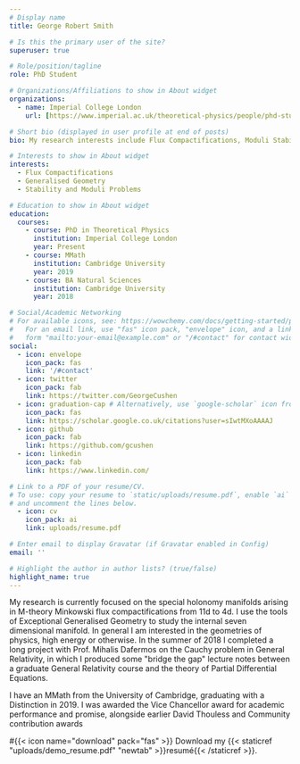 ```yaml
---
# Display name
title: George Robert Smith

# Is this the primary user of the site?
superuser: true

# Role/position/tagline
role: PhD Student 

# Organizations/Affiliations to show in About widget
organizations:
  - name: Imperial College London
    url: [https://www.imperial.ac.uk/theoretical-physics/people/phd-students/]

# Short bio (displayed in user profile at end of posts)
bio: My research interests include Flux Compactifications, Moduli Stabilisation and Stability.

# Interests to show in About widget
interests:
  - Flux Compactifications
  - Generalised Geometry 
  - Stability and Moduli Problems

# Education to show in About widget
education:
  courses:
    - course: PhD in Theoretical Physics
      institution: Imperial College London
      year: Present
    - course: MMath 
      institution: Cambridge University
      year: 2019
    - course: BA Natural Sciences
      institution: Cambridge University
      year: 2018

# Social/Academic Networking
# For available icons, see: https://wowchemy.com/docs/getting-started/page-builder/#icons
#   For an email link, use "fas" icon pack, "envelope" icon, and a link in the
#   form "mailto:your-email@example.com" or "/#contact" for contact widget.
social:
  - icon: envelope
    icon_pack: fas
    link: '/#contact'
  - icon: twitter
    icon_pack: fab
    link: https://twitter.com/GeorgeCushen
  - icon: graduation-cap # Alternatively, use `google-scholar` icon from `ai` icon pack
    icon_pack: fas
    link: https://scholar.google.co.uk/citations?user=sIwtMXoAAAAJ
  - icon: github
    icon_pack: fab
    link: https://github.com/gcushen
  - icon: linkedin
    icon_pack: fab
    link: https://www.linkedin.com/

# Link to a PDF of your resume/CV.
# To use: copy your resume to `static/uploads/resume.pdf`, enable `ai` icons in `params.toml`,
# and uncomment the lines below.
  - icon: cv
    icon_pack: ai
    link: uploads/resume.pdf

# Enter email to display Gravatar (if Gravatar enabled in Config)
email: ''

# Highlight the author in author lists? (true/false)
highlight_name: true
---
```


My research is currently focused on the special holonomy manifolds arising in M-theory Minkowski flux compactifications from 11d to 4d.  I use the tools of Exceptional Generalised Geometry to study the internal seven dimensional manifold.  In general I am interested in the geometries of physics, high energy or otherwise.  In the summer of 2018 I completed a long project with Prof. Mihalis Dafermos on the Cauchy problem in General Relativity, in which I produced some "bridge the gap" lecture notes between a graduate General Relativity course and the theory of Partial Differential Equations.

I have an MMath from the University of Cambridge, graduating with a Distinction in 2019.  I was awarded the Vice Chancellor award for academic performance and promise, alongside earlier David Thouless and Community contribution awards

#{{< icon name="download" pack="fas" >}} Download my {{< staticref "uploads/demo_resume.pdf" "newtab" >}}resumé{{< /staticref >}}.
